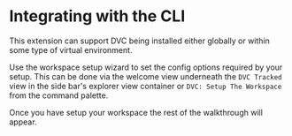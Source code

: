 # Integrating with the CLI

This extension can support DVC being installed either globally or within some
type of virtual environment.

Use the workspace setup wizard to set the config options required by your setup.
This can be done via the welcome view underneath the `DVC Tracked` view in the
side bar's explorer view container or `DVC: Setup The Workspace` from the
command palette.

Once you have setup your workspace the rest of the walkthrough will appear.
